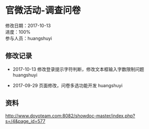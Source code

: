# 官微活动-调查问卷
修改日期：2017-10-13  
进度：100%  
参与人员：huangshuyi

## 修改记录
- 2017-10-13
修改登录提示字符判断，修改文本框输入字数限制问题 huangshuyi

- 2017-09-29
页面修改，问卷多选功能开发 huangshuyi



## 资料

http://www.doyoteam.com:8082/showdoc-master/index.php?s=/4&page_id=577